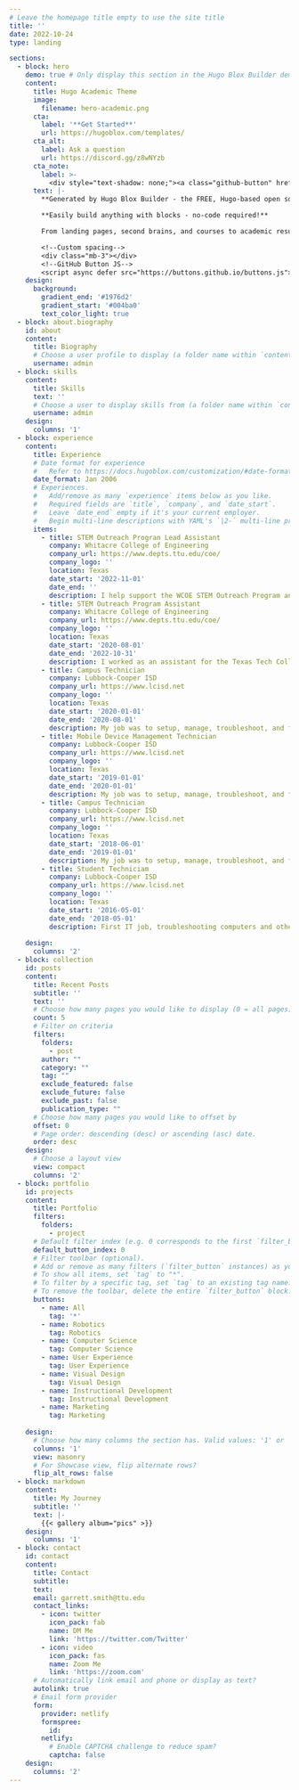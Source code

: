 ```yaml
---
# Leave the homepage title empty to use the site title
title: ''
date: 2022-10-24
type: landing

sections:
  - block: hero
    demo: true # Only display this section in the Hugo Blox Builder demo site
    content:
      title: Hugo Academic Theme
      image:
        filename: hero-academic.png
      cta:
        label: '**Get Started**'
        url: https://hugoblox.com/templates/
      cta_alt:
        label: Ask a question
        url: https://discord.gg/z8wNYzb
      cta_note:
        label: >-
          <div style="text-shadow: none;"><a class="github-button" href="https://github.com/HugoBlox/hugo-blox-builder" data-icon="octicon-star" data-size="large" data-show-count="true" aria-label="Star">Star Hugo Blox Builder</a></div><div style="text-shadow: none;"><a class="github-button" href="https://github.com/HugoBlox/theme-academic-cv" data-icon="octicon-star" data-size="large" data-show-count="true" aria-label="Star">Star the Academic template</a></div>
      text: |-
        **Generated by Hugo Blox Builder - the FREE, Hugo-based open source website builder trusted by 500,000+ sites.**

        **Easily build anything with blocks - no-code required!**

        From landing pages, second brains, and courses to academic resumés, conferences, and tech blogs.

        <!--Custom spacing-->
        <div class="mb-3"></div>
        <!--GitHub Button JS-->
        <script async defer src="https://buttons.github.io/buttons.js"></script>
    design:
      background:
        gradient_end: '#1976d2'
        gradient_start: '#004ba0'
        text_color_light: true
  - block: about.biography
    id: about
    content:
      title: Biography
      # Choose a user profile to display (a folder name within `content/authors/`)
      username: admin
  - block: skills
    content:
      title: Skills
      text: ''
      # Choose a user to display skills from (a folder name within `content/authors/`)
      username: admin
    design:
      columns: '1'
  - block: experience
    content:
      title: Experience
      # Date format for experience
      #   Refer to https://docs.hugoblox.com/customization/#date-format
      date_format: Jan 2006
      # Experiences.
      #   Add/remove as many `experience` items below as you like.
      #   Required fields are `title`, `company`, and `date_start`.
      #   Leave `date_end` empty if it's your current employer.
      #   Begin multi-line descriptions with YAML's `|2-` multi-line prefix.
      items:
        - title: STEM Outreach Progran Lead Assistant
          company: Whitacre College of Engineering
          company_url: https://www.depts.ttu.edu/coe/
          company_logo: ''
          location: Texas
          date_start: '2022-11-01'
          date_end: ''
          description: I help support the WCOE STEM Outreach Program and oversee all the student assistants for the department.
        - title: STEM Outreach Program Assistant
          company: Whitacre College of Engineering
          company_url: https://www.depts.ttu.edu/coe/
          company_logo: ''
          location: Texas
          date_start: '2020-08-01'
          date_end: '2022-10-31'
          description: I worked as an assistant for the Texas Tech College Of Engineering STEAM Outreach & Engagement department. Supporting the program's projects and activities.
        - title: Campus Technician
          company: Lubbock-Cooper ISD
          company_url: https://www.lcisd.net
          company_logo: ''
          location: Texas
          date_start: '2020-01-01'
          date_end: '2020-08-01'
          description: My job was to setup, manage, troubleshoot, and fix technology issues and devices on a campus level.
        - title: Mobile Device Management Technician
          company: Lubbock-Cooper ISD
          company_url: https://www.lcisd.net
          company_logo: ''
          location: Texas
          date_start: '2019-01-01'
          date_end: '2020-01-01'
          description: My job was to setup, manage, troubleshoot, and fix technology issues and devices on a campus level.
        - title: Campus Technician
          company: Lubbock-Cooper ISD
          company_url: https://www.lcisd.net
          company_logo: ''
          location: Texas
          date_start: '2018-06-01'
          date_end: '2019-01-01'
          description: My job was to setup, manage, troubleshoot, and fix technology issues and devices on a campus level.
        - title: Student Techniciam
          company: Lubbock-Cooper ISD
          company_url: https://www.lcisd.net
          company_logo: ''
          location: Texas
          date_start: '2016-05-01'
          date_end: '2018-05-01'
          description: First IT job, troubleshooting computers and other devices.
      
    design:
      columns: '2'
  - block: collection
    id: posts
    content:
      title: Recent Posts
      subtitle: ''
      text: ''
      # Choose how many pages you would like to display (0 = all pages)
      count: 5
      # Filter on criteria
      filters:
        folders:
          - post
        author: ""
        category: ""
        tag: ""
        exclude_featured: false
        exclude_future: false
        exclude_past: false
        publication_type: ""
      # Choose how many pages you would like to offset by
      offset: 0
      # Page order: descending (desc) or ascending (asc) date.
      order: desc
    design:
      # Choose a layout view
      view: compact
      columns: '2'
  - block: portfolio
    id: projects
    content:
      title: Portfolio
      filters:
        folders:
          - project
      # Default filter index (e.g. 0 corresponds to the first `filter_button` instance below).
      default_button_index: 0
      # Filter toolbar (optional).
      # Add or remove as many filters (`filter_button` instances) as you like.
      # To show all items, set `tag` to "*".
      # To filter by a specific tag, set `tag` to an existing tag name.
      # To remove the toolbar, delete the entire `filter_button` block.
      buttons:
        - name: All
          tag: '*'
        - name: Robotics
          tag: Robotics
        - name: Computer Science
          tag: Computer Science
        - name: User Experience
          tag: User Experience
        - name: Visual Design
          tag: Visual Design
        - name: Instructional Development
          tag: Instructional Development
        - name: Marketing
          tag: Marketing
        
    design:
      # Choose how many columns the section has. Valid values: '1' or '2'.
      columns: '1'
      view: masonry
      # For Showcase view, flip alternate rows?
      flip_alt_rows: false
  - block: markdown
    content:
      title: My Journey
      subtitle: ''
      text: |-
        {{< gallery album="pics" >}}
    design:
      columns: '1'
  - block: contact
    id: contact
    content:
      title: Contact
      subtitle:
      text:
      email: garrett.smith@ttu.edu  
      contact_links:
        - icon: twitter
          icon_pack: fab
          name: DM Me
          link: 'https://twitter.com/Twitter'
        - icon: video
          icon_pack: fas
          name: Zoom Me
          link: 'https://zoom.com'
      # Automatically link email and phone or display as text?
      autolink: true
      # Email form provider
      form:
        provider: netlify
        formspree:
          id:
        netlify:
          # Enable CAPTCHA challenge to reduce spam?
          captcha: false
    design:
      columns: '2'
---
```

